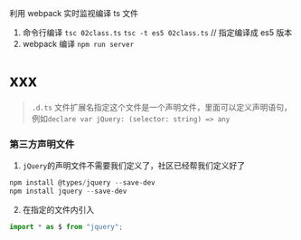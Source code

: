 利用 webpack 实时监视编译 ts 文件

1. 命令行编译
   `tsc 02class.ts`
   `tsc -t es5 02class.ts` // 指定编译成 es5 版本
2. webpack 编译
   `npm run server`

# xxx

> `.d.ts` 文件扩展名指定这个文件是一个声明文件，里面可以定义声明语句，例如`declare var jQuery: (selector: string) => any`

### 第三方声明文件

1. `jQuery`的声明文件不需要我们定义了，社区已经帮我们定义好了

```js
npm install @types/jquery --save-dev
npm install jquery --save-dev
```

2. 在指定的文件内引入

```js
import * as $ from "jquery";
```
